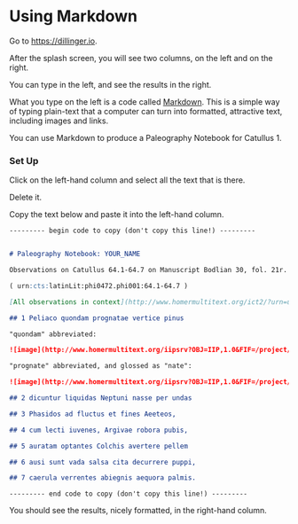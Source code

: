 
# Using Markdown

Go to <https://dillinger.io>.

After the splash screen, you will see two columns, on the left and on the right. 

You can type in the left, and see the results in the right.

What you type on the left is a code called [Markdown](https://en.wikipedia.org/wiki/Markdown). This is a simple way of typing plain-text that a computer can turn into formatted, attractive text, including images and links.

You can use Markdown to produce a Paleography Notebook for Catullus 1.

### Set Up

Click on the left-hand column and select all the text that is there. 

Delete it.

Copy the text below and paste it into the left-hand column.


`--------- begin code to copy (don't copy this line!) ---------`

~~~ markdown

# Paleography Notebook: YOUR_NAME

Observations on Catullus 64.1-64.7 on Manuscript Bodlian 30, fol. 21r.

( urn:cts:latinLit:phi0472.phi001:64.1-64.7 )

[All observations in context](http://www.homermultitext.org/ict2/?urn=urn:cite2:fufolio:bodlian30.2019a:bodlian30_47@0.2544,0.2495,0.05562,0.02489&urn=urn:cite2:fufolio:bodlian30.2019a:bodlian30_47@0.3037,0.2462,0.06509,0.02884)

## 1 Peliaco quondam prognatae vertice pinus

"quondam" abbreviated:

![image](http://www.homermultitext.org/iipsrv?OBJ=IIP,1.0&FIF=/project/homer/pyramidal/deepzoom/fufolio/bodlian30/2019a/bodlian30_47.tif&RGN=0.2544,0.2495,0.05562,0.02489&wID=250&CVT=JPEG)

"prognate" abbreviated, and glossed as "nate":

![image](http://www.homermultitext.org/iipsrv?OBJ=IIP,1.0&FIF=/project/homer/pyramidal/deepzoom/fufolio/bodlian30/2019a/bodlian30_47.tif&RGN=0.3037,0.2462,0.06509,0.02884&wID=250&CVT=JPEG)

## 2 dicuntur liquidas Neptuni nasse per undas

## 3 Phasidos ad fluctus et fines Aeeteos,

## 4 cum lecti iuvenes, Argivae robora pubis,

## 5 auratam optantes Colchis avertere pellem

## 6 ausi sunt vada salsa cita decurrere puppi,

## 7 caerula verrentes abiegnis aequora palmis.


~~~

`--------- end code to copy (don't copy this line!) ---------`

You should see the results, nicely formatted, in the right-hand column.

